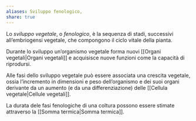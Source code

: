 ```yaml
---
aliases: Sviluppo fenologico,
share: true
---
```

Lo *sviluppo vegetale*, o *fenologico*, è la sequenza di stadi, successivi all’embriogensi vegetale, che compongono il ciclo vitale della pianta.

Durante lo sviluppo un’organismo vegetale forma nuovi [[Organi vegetali|Organi vegetali]] e acquisisce nuove funzioni come la capacità di riprodursi.

Alle fasi dello sviluppo vegetale può essere associata una crescita vegetale, ossia l’incremento in dimensioni e peso dell’organismo e dei suoi organi derivante da un aumento (e da una differenziazione) delle [[Cellula vegetale|Cellule vegetali]].

La durata dele fasi fenologiche di una coltura possono essere stimate attraverso la [[Somma termica|Somma termica]].